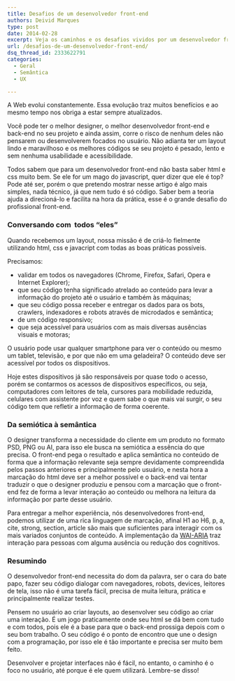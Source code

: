 ```yaml
---
title: Desafios de um desenvolvedor front-end
authors: Deivid Marques
type: post
date: 2014-02-28
excerpt: Veja os caminhos e os desafios vividos por um desenvolvedor front-end em um projeto web.
url: /desafios-de-um-desenvolvedor-front-end/
dsq_thread_id: 2333622791
categories:
  - Geral
  - Semântica
  - UX

---
```

A Web evolui constantemente. Essa evolução traz muitos benefícios e ao mesmo tempo nos obriga a estar sempre atualizados.

Você pode ter o melhor designer, o melhor desenvolvedor front-end e back-end no seu projeto e ainda assim, corre o risco de nenhum deles não pensarem ou desenvolverem focados no usuário. Não adianta ter um layout lindo e maravilhoso e os melhores códigos se seu projeto é pesado, lento e sem nenhuma usabilidade e acessibilidade.

Todos sabem que para um desenvolvedor front-end não basta saber html e css muito bem. Se ele for um mago do javascript, quer dizer que ele é top? Pode até ser, porém o que pretendo mostrar nesse artigo é algo mais simples, nada técnico, já que nem tudo é só código. Saber bem a teoria ajuda a direcioná-lo e facilita na hora da prática, esse é o grande desafio do profissional front-end.

### Conversando com  todos &#8220;eles&#8221;

Quando recebemos um layout, nossa missão é de criá-lo fielmente utilizando html, css e javacript com todas as boas práticas possíveis.

Precisamos:

  * validar em todos os navegadores (Chrome, Firefox, Safari, Opera e Internet Explorer);
  * que seu código tenha significado atrelado ao conteúdo para levar a informação do projeto até o usuário e também às máquinas;
  * que seu código possa receber e entregar os dados para os bots, crawlers, indexadores e robots através de microdados e semântica;
  * de um código responsivo;
  * que seja acessível para usuários com as mais diversas ausências visuais e motoras;

O usuário pode usar qualquer smartphone para ver o conteúdo ou mesmo um tablet, televisão, e por que não em uma geladeira? O conteúdo deve ser acessível por todos os dispositivos.

Hoje estes dispositivos já são responsáveis por quase todo o acesso, porém se contarmos os acessos de dispositivos específicos, ou seja, computadores com leitores de tela, cursores para mobilidade reduzida, celulares com assistente por voz e quem sabe o que mais vai surgir, o seu código tem que refletir a informação de forma coerente.

### Da semiótica à semântica

O designer transforma a necessidade do cliente em um produto no formato PSD, PNG ou AI, para isso ele busca na semiótica a essência do que precisa. O front-end pega o resultado e aplica semântica no conteúdo de forma que a informação relevante seja sempre devidamente compreendida pelos passos anteriores e principalmente pelo usuário, e nesta hora a marcação do html deve ser a melhor possível e o back-end vai tentar traduzir o que o designer produziu e pensou com a marcação que o front-end fez de forma a levar interação ao conteúdo ou melhora na leitura da informação por parte desse usuário.

Para entregar a melhor experiência, nós desenvolvedores front-end, podemos utilizar de uma rica linguagem de marcação, afinal H1 ao H6, p, a, cite, strong, section, article são mais que suficientes para interagir com os mais variados conjuntos de conteúdo. A implementação da [WAI-ARIA][1] traz interação para pessoas com alguma ausência ou redução dos cognitivos.

### Resumindo

O desenvolvedor front-end necessita do dom da palavra, ser o cara do bate papo, fazer seu código dialogar com navegadores, robots, devices, leitores de tela, isso não é uma tarefa fácil, precisa de muita leitura, prática e principalmente realizar testes.

Pensem no usuário ao criar layouts, ao desenvolver seu código ao criar uma interação. É um jogo praticamente onde seu html se dá bem com tudo e com todos, pois ele é a base para que o back-end prossiga depois com o seu bom trabalho. O seu código é o ponto de encontro que une o design com a programação, por isso ele é tão importante e precisa ser muito bem feito.

Desenvolver e projetar interfaces não é fácil, no entanto, o caminho é o foco no usuário, até porque é ele quem utilizará. Lembre-se disso!

 [1]: https://tableless.com.br/wai-aria-estendendo-o-significado-das-interacoes/